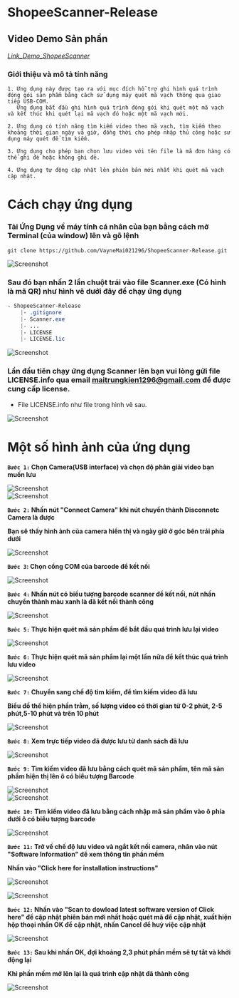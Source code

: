 # ShopeeScanner-Release

## Video Demo Sản phần 
*[Link_Demo_ShopeeScanner](https://youtu.be/QL1MZo9gIO8)*


###  Giới thiệu và mô tả tính năng 
```
1. Ứng dụng này được tạo ra với mục đích hỗ trợ ghi hình quá trình đóng gói sản phẩm bằng cách sử dụng máy quét mã vạch thông qua giao tiếp USB-COM.
   Ứng dụng bắt đầu ghi hình quá trình đóng gói khi quét một mã vạch và kết thúc khi quét lại mã vạch đó hoặc một mã vạch mới.
```
```
2. Ứng dụng có tính năng tìm kiếm video theo mã vạch, tìm kiếm theo khoảng thời gian ngày và giờ, đồng thời cho phép nhập thủ công hoặc sử dụng máy quét để tìm kiếm.
```

```
3. Ứng dụng cho phép bạn chọn lưu video với tên file là mã đơn hàng có thể ghi đè hoặc không ghi đè.

```

```
4. Ứng dụng tự động cập nhật lên phiên bản mới nhất khi quét mã vạch cập nhật.

```

# Cách chạy ứng dụng

###  Tải Ứng Dụng về máy tính cá nhân của bạn bằng cách mở Terminal (của window) lên và gõ lệnh 
```shell
git clone https://github.com/VayneMai021296/ShopeeScanner-Release.git
```
<img src="images/terminal.jpg" alt="Screenshot" width="auto" height="auto"><br>

###   Sau đó bạn nhấn 2 lần chuột trái vào file Scanner.exe (Có hình là mã QR) như hình vẽ dưới đây để chạy ứng dụng 
```CSS
- ShopeeScanner-Release
    |- .gitignore
    |- Scanner.exe
    |- ...
    |- LICENSE
    |- LICENSE.lic
```
<img src="images/scanner.jpg" alt="Screenshot" width="auto" height="auto"><br>

###  Lần đầu tiên chạy ứng dụng Scanner lên bạn vui lòng gửi file LICENSE.info qua email maitrungkien1296@gmail.com để được cung cấp license.
* File LICENSE.info như file trong hình vẽ sau.

<img src="images/license.jpg" alt="Screenshot" width="auto" height="auto"><br>


# Một số hình ảnh của ứng dụng

**`Bước 1:` Chọn Camera(USB interface) và chọn độ phân giải video bạn muốn lưu**

<img src="images/1.jpg" alt="Screenshot" width="auto" height="auto"><br>
<img src="images/2.jpg" alt="Screenshot" width="auto" height="auto"><br>

**`Bước 2:` Nhấn nút "Connect Camera" khi nút chuyển thành Disconnetc Camera là được <p>Bạn sẽ thấy hình ảnh của camera hiển thị và ngày giờ ở góc bên trái phía dưới**

<img src="images/3.jpg" alt="Screenshot" width="auto" height="auto"><br>

**`Bước 3`: Chọn cổng COM của barcode để kết nối**

<img src="images/4.jpg" alt="Screenshot" width="auto" height="auto"><br>

**`Bước 4:` Nhấn nút có biểu tượng barcode scanner để kết nối, nút nhấn chuyển thành màu xanh là đã kết nối thành công**

<img src="images/5.jpg" alt="Screenshot" width="auto" height="auto"><br>

**`Bước 5:` Thực hiện quét mã sản phẩm để bắt đầu quá trình lưu lại video**

<img src="images/6.jpg" alt="Screenshot" width="auto" height="auto"><br><p>

**`Bước 6:` Thực hiện quét mã sản phẩm lại một lần nữa để kết thúc quá trình lưu video**

<img src="images/7.jpg" alt="Screenshot" width="auto" height="auto"><br>

**`Bước 7:` Chuyển sang chế độ tìm kiếm, để tìm kiếm video đã lưu<p>Biểu đồ thể hiện phần trằm, số lượng video có thời gian từ 0-2 phút, 2-5 phút,5-10 phút và trên 10 phút**

<img src="images/8.jpg" alt="Screenshot" width="auto" height="auto"><br>

**`Bước 8:` Xem trực tiếp video đã được lưu từ danh sách đã lưu**

<img src="images/9.jpg" alt="Screenshot" width="auto" height="auto"><br>

**`Bước 9:` Tìm kiếm video đã lưu bằng cách quét mã sản phẩm, tên mã sản phầm hiện thị lên ô có biểu tượng Barcode**

<img src="images/10.jpg" alt="Screenshot" width="auto" height="auto"><br>
<img src="images/11.jpg" alt="Screenshot" width="auto" height="auto"><br>

**`Bước 10:` Tìm kiếm video đã lưu bằng cách nhập mã sản phẩm vào ô phía dưới ô có biểu tượng barcode**

<img src="images/12.jpg" alt="Screenshot" width="auto" height="auto"><br>

**`Bước 11:` Trở về chế độ lưu video và ngắt kết nối camera, nhân vào nút "Software Information" dể xem thông tin phần mềm<p> Nhấn vào "Click here for installation instructions"**

<img src="images/13.jpg" alt="Screenshot" width="auto" height="auto"><br>

<img src="images/15.jpg" alt="Screenshot" width="auto" height="auto"><br>

**`Bước 12:` Nhấn vào "Scan to dowload latest software version of Click here" để cập nhật phiên bản mới nhất hoặc quét mã để cập nhật, xuất hiện hộp thoại nhấn OK để cập nhật, nhấn Cancel để huỷ việc cập nhật**

<img src="images/14.jpg" alt="Screenshot" width="auto" height="auto"><br>


**`Bước 13:` Sau khi nhấn OK, đợi khoảng 2,3 phút phần mềm sẽ tự tắt và khởi động lại<p>Khi phần mềm mở lên lại là quá trình cập nhật đã thành công**

<img src="images/16.jpg" alt="Screenshot" width="auto" height="auto"><br>
